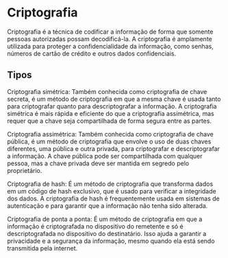 # Criptografia

Criptografia é a técnica de codificar a informação de forma que somente pessoas autorizadas possam decodificá-la. A criptografia é amplamente utilizada para proteger a confidencialidade da informação, como senhas, números de cartão de crédito e outros dados confidenciais.

## Tipos

Criptografia simétrica: Também conhecida como criptografia de chave secreta, é um método de criptografia em que a mesma chave é usada tanto para criptografar quanto para descriptografar a informação. A criptografia simétrica é mais rápida e eficiente do que a criptografia assimétrica, mas requer que a chave seja compartilhada de forma segura entre as partes.

Criptografia assimétrica: Também conhecida como criptografia de chave pública, é um método de criptografia que envolve o uso de duas chaves diferentes, uma pública e outra privada, para criptografar e descriptografar a informação. A chave pública pode ser compartilhada com qualquer pessoa, mas a chave privada deve ser mantida em segredo pelo proprietário.

Criptografia de hash: É um método de criptografia que transforma dados em um código de hash exclusivo, que é usado para verificar a integridade dos dados. A criptografia de hash é frequentemente usada em sistemas de autenticação e para garantir que a informação não tenha sido alterada.

Criptografia de ponta a ponta: É um método de criptografia em que a informação é criptografada no dispositivo do remetente e só é descriptografada no dispositivo do destinatário. Isso ajuda a garantir a privacidade e a segurança da informação, mesmo quando ela está sendo transmitida pela internet.
